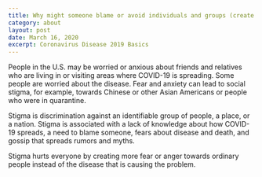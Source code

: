 ```yaml
---
title: Why might someone blame or avoid individuals and groups (create stigma) because of COVID-19?
category: about
layout: post
date: March 16, 2020
excerpt: Coronavirus Disease 2019 Basics
---
```


People in the U.S. may be worried or anxious about friends and relatives who are living in or visiting areas where COVID-19 
is spreading. Some people are worried about the disease. Fear and anxiety can lead to social stigma, for example, towards 
Chinese or other Asian Americans or people who were in quarantine.

Stigma is discrimination against an identifiable group of people, a place, or a nation. Stigma is associated with a lack of 
knowledge about how COVID-19 spreads, a need to blame someone, fears about disease and death, and gossip that spreads rumors 
and myths.

Stigma hurts everyone by creating more fear or anger towards ordinary people instead of the disease that is causing the 
problem.
